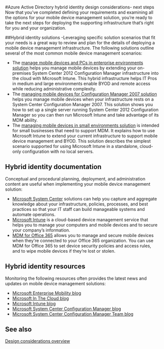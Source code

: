 <properties
    pageTitle="Azure Active Directory hybrid identity design considerations- next steps| Microsoft Azure"
    description="A synopsis and next steps after you have read the Hybrid Identity design considerations guide"
    documentationCenter=""
    services="active-directory"
    authors="yurid"
    manager="stevenpo"
    editor=""/>

<tags
    ms.service="active-directory"
    ms.devlang="na"
    ms.topic="article"
    ms.tgt_pltfrm="na"
    ms.workload="identity" 
    ms.date="11/08/2015"
    ms.author="yurid"/>

#Azure Active Directory hybrid identity design considerations- next steps
Now that you’ve completed defining your requirements and examining all the options for your mobile device management solution, you’re ready to take the next steps for deploying the supporting infrastructure that’s right for you and your organization.

##Hybrid identity solutions
-Leveraging specific solution scenarios that fit your needs is a great way to review and plan for the details of deploying a mobile device management infrastructure. The following solutions outline several of the most common mobile device management scenarios:

- The [manage mobile devices and PCs in enterprise environments solution](https://technet.microsoft.com/en-us/library/dn582037.aspx) helps you manage mobile devices by extending your on-premises System Center 2012 Configuration Manager infrastructure into the cloud with Microsoft Intune. This hybrid infrastructure helps IT Pros in medium and large environments enable BYOD and remote access while reducing administrative complexity.
- The [managing mobile devices for Configuration Manager 2007 solution](https://technet.microsoft.com/en-us/library/dn508400.aspx) helps you manage mobile devices when your infrastructure rests on a System Center Configuration Manager 2007. This solution shows you how to set up a single server running System Center 2012 Configuration Manager so you can then run Microsoft Intune and take advantage of its MDM ability.
- The [managing mobile devices in small environments solution](https://technet.microsoft.com/en-us/library/dn715906.aspx) is intended for small businesses that need to support MDM. It explains how to use Microsoft Intune to extend your current infrastructure to support mobile device management and BYOD. This solution describes the simplest scenario supported for using Microsoft Intune in a standalone, cloud-only configuration with no local servers.

## Hybrid identity documentation
Conceptual and procedural planning, deployment, and administration content are useful when implementing your mobile device management solution:

- [Microsoft System Center](https://technet.microsoft.com/en-us/library/cc507089.aspx) solutions can help you capture and aggregate knowledge about your infrastructure, policies, processes, and best practices so that your IT staff can build manageable systems and automate operations.
- [Microsoft Intune](https://technet.microsoft.com/en-us/library/jj676587.aspx) is a cloud-based device management service that helps you to manage your computers and mobile devices and to secure your company’s information.
- [MDM for Office 365](https://technet.microsoft.com/en-us/library/ms.o365.cc.devicepolicy.aspx) allows you to manage and secure mobile devices when they're connected to your Office 365 organization. You can use MDM for Office 365 to set device security policies and access rules, and to wipe mobile devices if they’re lost or stolen.

## Hybrid identity resources
Monitoring the following resources often provides the latest news and updates on mobile device management solutions:

- [Microsoft Enterprise Mobility blog](http://blogs.technet.com/b/enterprisemobility/)
- [Microsoft In The Cloud blog](http://blogs.technet.com/b/in_the_cloud/)
- [Microsoft Intune blog](http://blogs.technet.com/b/microsoftintune/)
- [Microsoft System Center Configuration Manager blog](http://blogs.technet.com/b/configurationmgr/)
- [Microsoft System Center Configuration Manager Team blog](http://blogs.technet.com/b/configmgrteam/)

## See also
[Design considerations overview](active-directory-hybrid-identity-design-considerations-overview.md)

